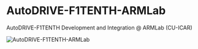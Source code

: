 # AutoDRIVE-F1TENTH-ARMLab
AutoDRIVE-F1TENTH Development and Integration @ ARMLab (CU-ICAR)

![AutoDRIVE-F1TENTH-ARMLab](https://github.com/Tinker-Twins/AutoDRIVE-F1TENTH-ARMLab/blob/main/AutoDRIVE-F1TENTH-ARMLab.jpg)
